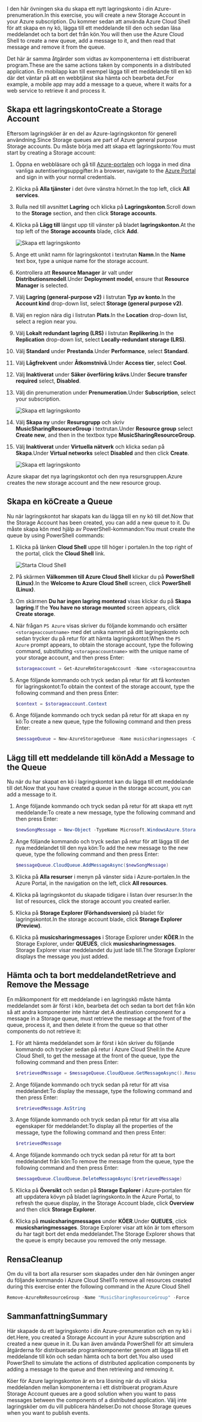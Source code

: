 <span data-ttu-id="3b11f-101">I den här övningen ska du skapa ett nytt lagringskonto i din Azure-prenumeration.</span><span class="sxs-lookup"><span data-stu-id="3b11f-101">In this exercise, you will create a new Storage Account in your Azure subscription.</span></span> <span data-ttu-id="3b11f-102">Du kommer sedan att använda Azure Cloud Shell för att skapa en ny kö, lägga till ett meddelande till den och sedan läsa meddelandet och ta bort det från kön.</span><span class="sxs-lookup"><span data-stu-id="3b11f-102">You will then use the Azure Cloud Shell to create a new queue, add a message to it, and then read that message and remove it from the queue.</span></span>

<span data-ttu-id="3b11f-103">Det här är samma åtgärder som vidtas av komponenterna i ett distribuerat program.</span><span class="sxs-lookup"><span data-stu-id="3b11f-103">These are the same actions taken by components in a distributed application.</span></span> <span data-ttu-id="3b11f-104">En mobilapp kan till exempel lägga till ett meddelande till en kö där det väntar på att en webbtjänst ska hämta och bearbeta det.</span><span class="sxs-lookup"><span data-stu-id="3b11f-104">For example, a mobile app may add a message to a queue, where it waits for a web service to retrieve it and process it.</span></span>

## <a name="create-a-storage-account"></a><span data-ttu-id="3b11f-105">Skapa ett lagringskonto</span><span class="sxs-lookup"><span data-stu-id="3b11f-105">Create a Storage Account</span></span>

<span data-ttu-id="3b11f-106">Eftersom lagringsköer är en del av Azure-lagringskonton för generell användning.</span><span class="sxs-lookup"><span data-stu-id="3b11f-106">Since Storage queues are part of Azure general purpose Storage accounts.</span></span> <span data-ttu-id="3b11f-107">Du måste börja med att skapa ett lagringskonto:</span><span class="sxs-lookup"><span data-stu-id="3b11f-107">You must start by creating a Storage account:</span></span>

1. <span data-ttu-id="3b11f-108">Öppna en webbläsare och gå till [Azure-portalen](http://portal.azure.com) och logga in med dina vanliga autentiseringsuppgifter.</span><span class="sxs-lookup"><span data-stu-id="3b11f-108">In a browser, navigate to the [Azure Portal](http://portal.azure.com) and sign in with your normal credentials.</span></span>
1. <span data-ttu-id="3b11f-109">Klicka på **Alla tjänster** i det övre vänstra hörnet.</span><span class="sxs-lookup"><span data-stu-id="3b11f-109">In the top left, click **All services**.</span></span>
1. <span data-ttu-id="3b11f-110">Rulla ned till avsnittet **Lagring** och klicka på **Lagringskonton**.</span><span class="sxs-lookup"><span data-stu-id="3b11f-110">Scroll down to the **Storage** section, and then click **Storage accounts**.</span></span>
1. <span data-ttu-id="3b11f-111">Klicka på **Lägg till** längst upp till vänster på bladet **lagringskonton**.</span><span class="sxs-lookup"><span data-stu-id="3b11f-111">At the top left of the **Storage accounts** blade, click **Add**.</span></span>

    ![Skapa ett lagringskonto](../images/5-create-a-storage-account-1.png)

1. <span data-ttu-id="3b11f-113">Ange ett unikt namn för lagringskontot i textrutan **Namn**.</span><span class="sxs-lookup"><span data-stu-id="3b11f-113">In the **Name** text box, type a unique name for the storage account.</span></span>
1. <span data-ttu-id="3b11f-114">Kontrollera att **Resource Manager** är valt under **Distributionsmodell**.</span><span class="sxs-lookup"><span data-stu-id="3b11f-114">Under **Deployment model**, ensure that **Resource Manager** is selected.</span></span>
1. <span data-ttu-id="3b11f-115">Välj **Lagring (general-purpose v2)** i listrutan **Typ av konto**.</span><span class="sxs-lookup"><span data-stu-id="3b11f-115">In the **Account kind** drop-down list, select **Storage (general purpose v2)**.</span></span>
1. <span data-ttu-id="3b11f-116">Välj en region nära dig i listrutan **Plats**.</span><span class="sxs-lookup"><span data-stu-id="3b11f-116">In the **Location** drop-down list, select a region near you.</span></span>
1. <span data-ttu-id="3b11f-117">Välj **Lokalt redundant lagring (LRS)** i listrutan **Replikering**.</span><span class="sxs-lookup"><span data-stu-id="3b11f-117">In the **Replication** drop-down list, select **Locally-redundant storage (LRS)**.</span></span>
1. <span data-ttu-id="3b11f-118">Välj **Standard** under **Prestanda**.</span><span class="sxs-lookup"><span data-stu-id="3b11f-118">Under **Performance**, select **Standard**.</span></span>
1. <span data-ttu-id="3b11f-119">Välj **Lågfrekvent** under **Åtkomstnivå**.</span><span class="sxs-lookup"><span data-stu-id="3b11f-119">Under **Access tier**, select **Cool**.</span></span>
1. <span data-ttu-id="3b11f-120">Välj **Inaktiverat** under **Säker överföring krävs**.</span><span class="sxs-lookup"><span data-stu-id="3b11f-120">Under **Secure transfer required** select, **Disabled**.</span></span>
1. <span data-ttu-id="3b11f-121">Välj din prenumeration under **Prenumeration**.</span><span class="sxs-lookup"><span data-stu-id="3b11f-121">Under **Subscription**, select your subscription.</span></span>

    ![Skapa ett lagringskonto](../images/5-create-a-storage-account-2.png)

1. <span data-ttu-id="3b11f-123">Välj **Skapa ny** under **Resursgrupp** och skriv **MusicSharingResourceGroup** i textrutan.</span><span class="sxs-lookup"><span data-stu-id="3b11f-123">Under **Resource group** select **Create new**, and then in the textbox type **MusicSharingResourceGroup**.</span></span>
1. <span data-ttu-id="3b11f-124">Välj **Inaktiverat** under **Virtuella nätverk** och klicka sedan på **Skapa**.</span><span class="sxs-lookup"><span data-stu-id="3b11f-124">Under **Virtual networks** select **Disabled** and then click **Create**.</span></span>

    ![Skapa ett lagringskonto](../images/5-create-a-storage-account-3.png)

<span data-ttu-id="3b11f-126">Azure skapar det nya lagringskontot och den nya resursgruppen.</span><span class="sxs-lookup"><span data-stu-id="3b11f-126">Azure creates the new storage account and the new resource group.</span></span>

## <a name="create-a-queue"></a><span data-ttu-id="3b11f-127">Skapa en kö</span><span class="sxs-lookup"><span data-stu-id="3b11f-127">Create a Queue</span></span>

<span data-ttu-id="3b11f-128">Nu när lagringskontot har skapats kan du lägga till en ny kö till det.</span><span class="sxs-lookup"><span data-stu-id="3b11f-128">Now that the Storage Account has been created, you can add a new queue to it.</span></span> <span data-ttu-id="3b11f-129">Du måste skapa kön med hjälp av PowerShell-kommandon:</span><span class="sxs-lookup"><span data-stu-id="3b11f-129">You must create the queue by using PowerShell commands:</span></span>

1. <span data-ttu-id="3b11f-130">Klicka på länken **Cloud Shell** uppe till höger i portalen.</span><span class="sxs-lookup"><span data-stu-id="3b11f-130">In the top right of the portal, click the **Cloud Shell** link.</span></span>

    ![Starta Cloud Shell](../images/5-create-a-storage-queue-1.png)

1. <span data-ttu-id="3b11f-132">På skärmen **Välkommen till Azure Cloud Shell** klickar du på **PowerShell (Linux)**.</span><span class="sxs-lookup"><span data-stu-id="3b11f-132">In the **Welcome to Azure Cloud Shell** screen, click **PowerShell (Linux)**.</span></span>
1. <span data-ttu-id="3b11f-133">Om skärmen **Du har ingen lagring monterad** visas klickar du på **Skapa lagring**.</span><span class="sxs-lookup"><span data-stu-id="3b11f-133">If the **You have no storage mounted** screen appears, click **Create storage**.</span></span>
1. <span data-ttu-id="3b11f-134">När frågan `PS Azure` visas skriver du följande kommando och ersätter `<storageaccountname>` med det unika namnet på ditt lagringskonto och sedan trycker du på retur för att hämta lagringskontot:</span><span class="sxs-lookup"><span data-stu-id="3b11f-134">When the `PS Azure` prompt appears, to obtain the storage account, type the following command, substituting `<storageaccountname>` with the unique name of your storage account, and then press Enter:</span></span>

    ```powershell
    $storageaccount = Get-AzureRmStorageAccount -Name <storageaccountname> -ResourceGroup  MusicSharingResourceGroup
    ```

1. <span data-ttu-id="3b11f-135">Ange följande kommando och tryck sedan på retur för att få kontexten för lagringskontot:</span><span class="sxs-lookup"><span data-stu-id="3b11f-135">To obtain the context of the storage account, type the following command and then press Enter:</span></span>

    ```powershell
    $context = $storageaccount.Context
    ```

1. <span data-ttu-id="3b11f-136">Ange följande kommando och tryck sedan på retur för att skapa en ny kö:</span><span class="sxs-lookup"><span data-stu-id="3b11f-136">To create a new queue, type the following command and then press Enter:</span></span>

    ```powershell
    $messageQueue = New-AzureStorageQueue -Name musicsharingmessages -Context $context
    ```

## <a name="add-a-message-to-the-queue"></a><span data-ttu-id="3b11f-137">Lägg till ett meddelande till kön</span><span class="sxs-lookup"><span data-stu-id="3b11f-137">Add a Message to the Queue</span></span>

<span data-ttu-id="3b11f-138">Nu när du har skapat en kö i lagringskontot kan du lägga till ett meddelande till det.</span><span class="sxs-lookup"><span data-stu-id="3b11f-138">Now that you have created a queue in the storage account, you can add a message to it.</span></span>

1. <span data-ttu-id="3b11f-139">Ange följande kommando och tryck sedan på retur för att skapa ett nytt meddelande:</span><span class="sxs-lookup"><span data-stu-id="3b11f-139">To create a new message, type the following command and then press Enter:</span></span>

    ```powershell
    $newSongMessage = New-Object -TypeName Microsoft.WindowsAzure.Storage.Queue.CloudQueueMessage -ArgumentList "A new song has been added."
    ```

1. <span data-ttu-id="3b11f-140">Ange följande kommando och tryck sedan på retur för att lägga till det nya meddelandet till den nya kön:</span><span class="sxs-lookup"><span data-stu-id="3b11f-140">To add the new message to the new queue, type the following command and then press Enter:</span></span>

    ```powershell
    $messageQueue.CloudQueue.AddMessageAsync($newSongMessage)
    ```

1. <span data-ttu-id="3b11f-141">Klicka på **Alla resurser** i menyn på vänster sida i Azure-portalen.</span><span class="sxs-lookup"><span data-stu-id="3b11f-141">In the Azure Portal, in the navigation on the left, click **All resources**.</span></span>
1. <span data-ttu-id="3b11f-142">Klicka på lagringskontot du skapade tidigare i listan över resurser.</span><span class="sxs-lookup"><span data-stu-id="3b11f-142">In the list of resources, click the storage account you created earlier.</span></span>
1. <span data-ttu-id="3b11f-143">Klicka på **Storage Explorer (Förhandsversion)** på bladet för lagringskontot.</span><span class="sxs-lookup"><span data-stu-id="3b11f-143">In the storage account blade, click **Storage Explorer (Preview)**.</span></span>
1. <span data-ttu-id="3b11f-144">Klicka på **musicsharingmessages** i Storage Explorer under **KÖER**.</span><span class="sxs-lookup"><span data-stu-id="3b11f-144">In the Storage Explorer, under **QUEUES**, click **musicsharingmessages**.</span></span> <span data-ttu-id="3b11f-145">Storage Explorer visar meddelandet du just lade till.</span><span class="sxs-lookup"><span data-stu-id="3b11f-145">The Storage Explorer displays the message you just added.</span></span>

## <a name="retrieve-and-remove-the-message"></a><span data-ttu-id="3b11f-146">Hämta och ta bort meddelandet</span><span class="sxs-lookup"><span data-stu-id="3b11f-146">Retrieve and Remove the Message</span></span>

<span data-ttu-id="3b11f-147">En målkomponent för ett meddelande i en lagringskö måste hämta meddelandet som är först i kön, bearbeta det och sedan ta bort det från kön så att andra komponenter inte hämtar det:</span><span class="sxs-lookup"><span data-stu-id="3b11f-147">A destination component for a message in a Storage queue, must retrieve the message at the front of the queue, process it, and then delete it from the queue so that other components do not retrieve it:</span></span>

1. <span data-ttu-id="3b11f-148">För att hämta meddelandet som är först i kön skriver du följande kommando och trycker sedan på retur i Azure Cloud Shell:</span><span class="sxs-lookup"><span data-stu-id="3b11f-148">In the Azure Cloud Shell, to get the message at the front of the queue, type the following command and then press Enter:</span></span>

    ```powershell
    $retrievedMessage = $messageQueue.CloudQueue.GetMessageAsync().Result
    ```

1. <span data-ttu-id="3b11f-149">Ange följande kommando och tryck sedan på retur för att visa meddelandet:</span><span class="sxs-lookup"><span data-stu-id="3b11f-149">To display the message, type the following command and then press Enter:</span></span>

    ```powershell
    $retrievedMessage.AsString
    ```

1. <span data-ttu-id="3b11f-150">Ange följande kommando och tryck sedan på retur för att visa alla egenskaper för meddelandet:</span><span class="sxs-lookup"><span data-stu-id="3b11f-150">To display all the properties of the message, type the following command and then press Enter:</span></span>

    ```powershell
    $retrievedMessage
    ```

1. <span data-ttu-id="3b11f-151">Ange följande kommando och tryck sedan på retur för att ta bort meddelandet från kön:</span><span class="sxs-lookup"><span data-stu-id="3b11f-151">To remove the message from the queue, type the following command and then press Enter:</span></span>

    ```powershell
    $messageQueue.CloudQueue.DeleteMessageAsync($retrievedMessage)
    ```

1. <span data-ttu-id="3b11f-152">Klicka på **Översikt** och sedan på **Storage Explorer** i Azure-portalen för att uppdatera kövyn på bladet lagringskonto.</span><span class="sxs-lookup"><span data-stu-id="3b11f-152">In the Azure Portal, to refresh the queue display, in the Storage Account blade, click **Overview** and then click **Storage Explorer**.</span></span>
1. <span data-ttu-id="3b11f-153">Klicka på **musicsharingmessages** under **KÖER**.</span><span class="sxs-lookup"><span data-stu-id="3b11f-153">Under **QUEUES**, click **musicsharingmessages**.</span></span> <span data-ttu-id="3b11f-154">Storage Explorer visar att kön är tom eftersom du har tagit bort det enda meddelandet.</span><span class="sxs-lookup"><span data-stu-id="3b11f-154">The Storage Explorer shows that the queue is empty because you removed the only message.</span></span>

## <a name="cleanup"></a><span data-ttu-id="3b11f-155">Rensa</span><span class="sxs-lookup"><span data-stu-id="3b11f-155">Cleanup</span></span>

<span data-ttu-id="3b11f-156">Om du vill ta bort alla resurser som skapades under den här övningen anger du följande kommando i Azure Cloud Shell</span><span class="sxs-lookup"><span data-stu-id="3b11f-156">To remove all resources created during this exercise enter the following command in the Azure Cloud Shell</span></span> 
```powershell
Remove-AzureRmResourceGroup -Name "MusicSharingResourceGroup" -Force
```


## <a name="summary"></a><span data-ttu-id="3b11f-157">Sammanfattning</span><span class="sxs-lookup"><span data-stu-id="3b11f-157">Summary</span></span>

<span data-ttu-id="3b11f-158">Här skapade du ett lagringskonto i din Azure-prenumeration och en ny kö i det.</span><span class="sxs-lookup"><span data-stu-id="3b11f-158">Here, you created a Storage Account in your Azure subscription and created a new queue in it.</span></span> <span data-ttu-id="3b11f-159">Du kan även använda PowerShell för att simulera åtgärderna för distribuerade programkomponenter genom att lägga till ett meddelande till kön och sedan hämta och ta bort det.</span><span class="sxs-lookup"><span data-stu-id="3b11f-159">You also used PowerShell to simulate the actions of distributed application components by adding a message to the queue and then retrieving and removing it.</span></span>

<span data-ttu-id="3b11f-160">Köer för Azure lagringskonton är en bra lösning när du vill skicka meddelanden mellan komponenterna i ett distribuerat program.</span><span class="sxs-lookup"><span data-stu-id="3b11f-160">Azure Storage Account queues are a good solution when you want to pass messages between the components of a distributed application.</span></span> <span data-ttu-id="3b11f-161">Välj inte lagringsköer om du vill publicera händelser.</span><span class="sxs-lookup"><span data-stu-id="3b11f-161">Do not choose Storage queues when you want to publish events.</span></span>